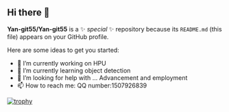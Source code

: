 ## Hi there 👋

  **Yan-git55/Yan-git55** is a ✨ _special_ ✨ repository because its `README.md` (this file) appears on your GitHub profile.
  
  Here are some ideas to get you started:
  
  - 🔭 I’m currently working on HPU
  - 🌱 I’m currently learning object detection
  - 🤔 I’m looking for help with ... Advancement and employment
  - 📫 How to reach me: QQ number:1507926839



[![trophy](https://github-profile-trophy.vercel.app/?username=Yan-git55)](https://github.com/ryo-ma/github-profile-trophy)
